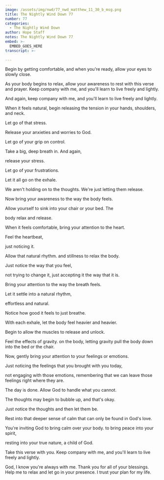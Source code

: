 ```yaml
---
image: /assets/img/nwd/77_nwd_matthew_11_30_b_msg.png
title: The Nightly Wind Down 77
number: 77
categories:
  - The Nightly Wind Down
author: Hope Staff
notes: The Nightly Wind Down 77
embed: >-
  EMBED_GOES_HERE
transcript: >-
  
---
```

Begin by getting comfortable, and when you're ready, allow your eyes to slowly close.

As your body begins to relax, allow your awareness to rest with this verse and prayer. Keep company with me, and you'll learn to live freely and lightly.

And again, keep company with me, and you'll learn to live freely and lightly.

When it feels natural, begin releasing the tension in your hands, shoulders, and neck.

Let go of that stress.

Release your anxieties and worries to God.

Let go of your grip on control.

Take a big, deep breath in. And again,

release your stress.

Let go of your frustrations.

Let it all go on the exhale.

We aren't holding on to the thoughts. We're just letting them release.

Now bring your awareness to the way the body feels.

Allow yourself to sink into your chair or your bed. The

body relax and release.

When it feels comfortable, bring your attention to the heart.

Feel the heartbeat,

just noticing it.

Allow that natural rhythm. and stillness to relax the body.

Just notice the way that you feel,

not trying to change it, just accepting it the way that it is.

Bring your attention to the way the breath feels.

Let it settle into a natural rhythm,

effortless and natural.

Notice how good it feels to just breathe.

With each exhale, let the body feel heavier and heavier.

Begin to allow the muscles to release and unlock.

Feel the effects of gravity. on the body, letting gravity pull the body down into the bed or the chair.

Now, gently bring your attention to your feelings or emotions.

Just noticing the feelings that you brought with you today,

not engaging with those emotions, remembering that we can leave those feelings right where they are.

The day is done. Allow God to handle what you cannot.

The thoughts may begin to bubble up, and that's okay.

Just notice the thoughts and then let them be.

Rest into that deeper sense of calm that can only be found in God's love.

You're inviting God to bring calm over your body. to bring peace into your spirit,

resting into your true nature, a child of God.

Take this verse with you. Keep company with me, and you'll learn to live freely and lightly.

God, I know you're always with me. Thank you for all of your blessings. Help me to relax and let go in your presence. I trust your plan for my life.

